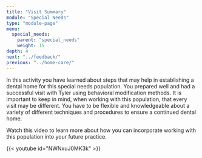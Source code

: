 ```yaml
---
title: "Visit Summary"
module: "Special Needs"
type: "module-page"
menu:
  special_needs:
    parent: "special_needs"
    weight: 15
depth: 4
next: "../feedback/"
previous: "../home-care/"
---
```

<div class="pageblock"><p>In this activity you have learned about steps that may help in establishing a dental home for this special needs population.  You prepared well and had a successful visit with Tyler using behavioral modification methods.  It is important to keep in mind, when working with this population, that every visit may be different.  You have to be flexible and knowledgeable about a variety of different techniques and procedures to ensure a continued dental home.</p>
<p>Watch this video to learn more about how you can incorporate working with this population into your future practice.</p>
</div><div class="pageblock">
{{< youtube id="NWNxuJ0MK3k" >}}</div>